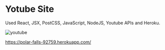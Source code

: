# Yotube Site

Used React, JSX, PostCSS, JavaScript, NodeJS, Youtube APIs and Heroku. </br>

![youtube](https://user-images.githubusercontent.com/54756208/118428612-b0052e80-b684-11eb-9627-cf4f26cb74b4.png)

https://polar-falls-92759.herokuapp.com/

